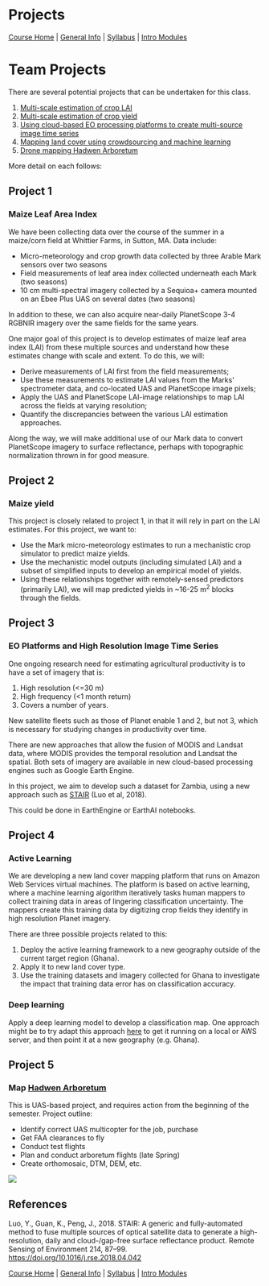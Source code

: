 Projects
================

[Course Home](../README.md) | [General Info](general-information.md) |
[Syllabus](syllabus.md) | [Intro Modules](introductory-modules.md)

# Team Projects

There are several potential projects that can be undertaken for this
class.

1.  [Multi-scale estimation of crop LAI](#project-1)
2.  [Multi-scale estimation of crop yield](#project-2)
3.  [Using cloud-based EO processing platforms to create multi-source
    image time series](#project-3)
4.  [Mapping land cover using crowdsourcing and machine
    learning](#project-4)
5.  [Drone mapping Hadwen Arboretum](#project-5)

More detail on each follows:

## Project 1

### Maize Leaf Area Index

We have been collecting data over the course of the summer in a
maize/corn field at Whittier Farms, in Sutton, MA. Data include:

  - Micro-meteorology and crop growth data collected by three Arable
    Mark sensors over two seasons
  - Field measurements of leaf area index collected underneath each Mark
    (two seasons)
  - 10 cm multi-spectral imagery collected by a Sequioa+ camera mounted
    on an Ebee Plus UAS on several dates (two seasons)

In addition to these, we can also acquire near-daily PlanetScope 3-4
RGBNIR imagery over the same fields for the same years.

One major goal of this project is to develop estimates of maize leaf
area index (LAI) from these multiple sources and understand how these
estimates change with scale and extent. To do this, we will:

  - Derive measurements of LAI first from the field measurements;
  - Use these measurements to estimate LAI values from the Marks’
    spectrometer data, and co-located UAS and PlanetScope image pixels;
  - Apply the UAS and PlanetScope LAI-image relationships to map LAI
    across the fields at varying resolution;
  - Quantify the discrepancies between the various LAI estimation
    approaches.

Along the way, we will make additional use of our Mark data to convert
PlanetScope imagery to surface reflectance, perhaps with topographic
normalization thrown in for good measure.

## Project 2

### Maize yield

This project is closely related to project 1, in that it will rely in
part on the LAI estimates. For this project, we want to:

  - Use the Mark micro-meteorology estimates to run a mechanistic crop
    simulator to predict maize yields.
  - Use the mechanistic model outputs (including simulated LAI) and a
    subset of simplified inputs to develop an empirical model of
    yields.  
  - Using these relationships together with remotely-sensed predictors
    (primarily LAI), we will map predicted yields in \~16-25
    m<sup>2</sup> blocks through the fields.

## Project 3

### EO Platforms and High Resolution Image Time Series

One ongoing research need for estimating agricultural productivity is to
have a set of imagery that is:

1.  High resolution (\<=30 m)
2.  High frequency (\<1 month return)
3.  Covers a number of years.

New satellite fleets such as those of Planet enable 1 and 2, but not 3,
which is necessary for studying changes in productivity over time.

There are new approaches that allow the fusion of MODIS and Landsat
data, where MODIS provides the temporal resolution and Landsat the
spatial. Both sets of imagery are available in new cloud-based
processing engines such as Google Earth Engine.

In this project, we aim to develop such a dataset for Zambia, using a
new approach such as
[STAIR](https://www.sciencedirect.com/science/article/pii/S0034425718301998)
(Luo et al, 2018).

This could be done in EarthEngine or EarthAI notebooks.

## Project 4

### Active Learning

We are developing a new land cover mapping platform that runs on Amazon
Web Services virtual machines. The platform is based on active learning,
where a machine learning algorithm iteratively tasks human mappers to
collect training data in areas of lingering classification uncertainty.
The mappers create this training data by digitizing crop fields they
identify in high resolution Planet imagery.

There are three possible projects related to this:

1.  Deploy the active learning framework to a new geography outside of
    the current target region (Ghana).
2.  Apply it to new land cover type.
3.  Use the training datasets and imagery collected for Ghana to
    investigate the impact that training data error has on
    classification accuracy.

### Deep learning

Apply a deep learning model to develop a classification map. One
approach might be to try adapt this approach
[here](https://github.com/microsoft/landcover) to get it running on a
local or AWS server, and then point it at a new geography (e.g. Ghana).

## Project 5

### Map [Hadwen Arboretum](https://en.wikipedia.org/wiki/Hadwen_Arboretum)

This is UAS-based project, and requires action from the beginning of the
semester. Project outline:

  - Identify correct UAS multicopter for the job, purchase
  - Get FAA clearances to fly
  - Conduct test flights
  - Plan and conduct arboretum flights (late Spring)
  - Create orthomosaic, DTM, DEM, etc.

![](https://upload.wikimedia.org/wikipedia/commons/thumb/e/ef/HadwenArboretum.jpg/1280px-HadwenArboretum.jpg)

## References

Luo, Y., Guan, K., Peng, J., 2018. STAIR: A generic and fully-automated
method to fuse multiple sources of optical satellite data to generate a
high-resolution, daily and cloud-/gap-free surface reflectance product.
Remote Sensing of Environment 214, 87–99.
<https://doi.org/10.1016/j.rse.2018.04.042>

[Course Home](../README.md) | [General Info](general-information.md) |
[Syllabus](syllabus.md) | [Intro Modules](introductory-modules.md)
